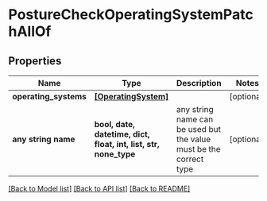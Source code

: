 # PostureCheckOperatingSystemPatchAllOf


## Properties
Name | Type | Description | Notes
------------ | ------------- | ------------- | -------------
**operating_systems** | [**[OperatingSystem]**](OperatingSystem.md) |  | [optional] 
**any string name** | **bool, date, datetime, dict, float, int, list, str, none_type** | any string name can be used but the value must be the correct type | [optional]

[[Back to Model list]](../README.md#documentation-for-models) [[Back to API list]](../README.md#documentation-for-api-endpoints) [[Back to README]](../README.md)


